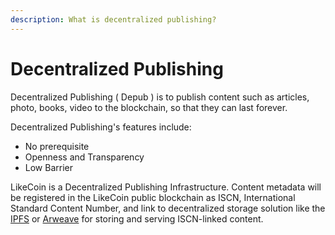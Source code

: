 ```yaml
---
description: What is decentralized publishing?
---
```


# Decentralized Publishing

Decentralized Publishing ( Depub ) is to publish content such as articles, photo, books, video to the blockchain, so that they can last forever.

Decentralized Publishing's features include:

* No prerequisite
* Openness and Transparency
* Low Barrier

LikeCoin is a Decentralized Publishing Infrastructure.  Content metadata will be registered in the LikeCoin public blockchain as ISCN, International Standard Content Number, and link to decentralized storage solution like the [IPFS](https://medium.com/u/30a067dbeb93) or [Arweave](https://medium.com/u/6dc77d82a3ce) for storing and serving ISCN-linked content.
